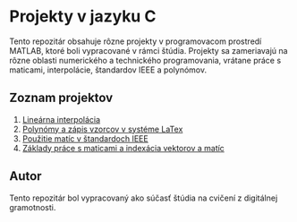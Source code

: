 # Projekty v jazyku C

Tento repozitár obsahuje rôzne projekty v programovacom prostredí MATLAB, ktoré boli vypracované v rámci štúdia. Projekty sa zameriavajú na rôzne oblasti numerického a technického programovania, vrátane práce s maticami, interpolácie, štandardov IEEE a polynómov.

## Zoznam projektov

1. [Lineárna interpolácia](https://github.com/petrovcik159/Projekty/tree/main/Matlab/Line%C3%A1rna%20interpol%C3%A1cia)
2. [Polynómy a zápis vzorcov v systéme LaTex](https://github.com/petrovcik159/Projekty/tree/main/Matlab/Polyn%C3%B3my%20a%20z%C3%A1pis%20vzorcov%20v%20syst%C3%A9me%20LaTex)
3. [Použitie matíc v štandardoch IEEE](https://github.com/petrovcik159/Projekty/tree/main/Matlab/Pou%C5%BEitie%20mat%C3%ADc%20v%20%C5%A1tandardoch%20IEEE)
4. [Základy práce s maticami a indexácia vektorov a matíc](https://github.com/petrovcik159/Projekty/tree/main/Matlab/Z%C3%A1klady%20pr%C3%A1ce%20s%20maticami%20a%20index%C3%A1cia%20vektorov%20a%20mat%C3%ADc)

## Autor
Tento repozitár bol vypracovaný ako súčasť štúdia na cvičení z digitálnej gramotnosti.
